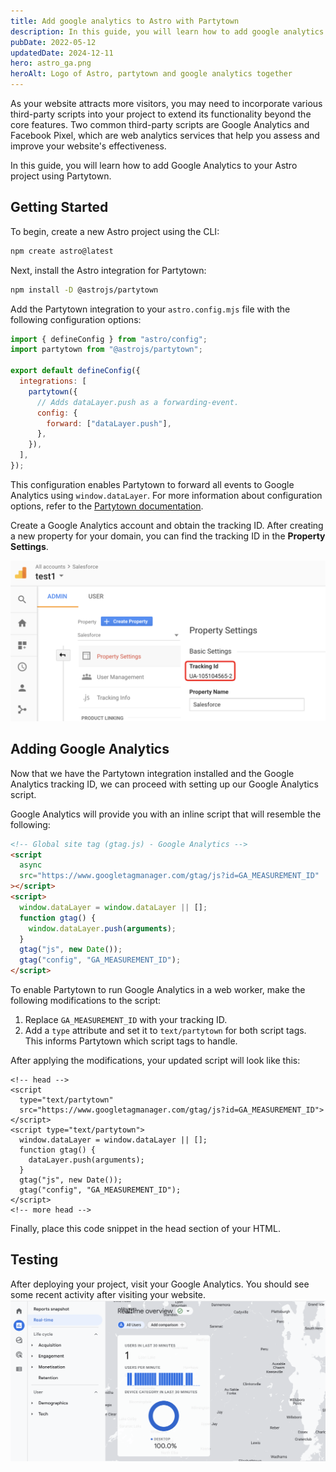 ```yaml
---
title: Add google analytics to Astro with Partytown
description: In this guide, you will learn how to add google analytics to Astro without blocking the main thread using the partytown integration
pubDate: 2022-05-12
updatedDate: 2024-12-11
hero: astro_ga.png
heroAlt: Logo of Astro, partytown and google analytics together
---
```


As your website attracts more visitors, you may need to incorporate various third-party scripts into your project to extend its functionality beyond the core features. Two common third-party scripts are Google Analytics and Facebook Pixel, which are web analytics services that help you assess and improve your website's effectiveness.

In this guide, you will learn how to add Google Analytics to your Astro project using Partytown.

## Getting Started

To begin, create a new Astro project using the CLI:

```sh
npm create astro@latest
```

Next, install the Astro integration for Partytown:

```sh
npm install -D @astrojs/partytown
```

Add the Partytown integration to your `astro.config.mjs` file with the following configuration options:

```js title="astro.config.mjs"
import { defineConfig } from "astro/config";
import partytown from "@astrojs/partytown";

export default defineConfig({
  integrations: [
    partytown({
      // Adds dataLayer.push as a forwarding-event.
      config: {
        forward: ["dataLayer.push"],
      },
    }),
  ],
});
```

This configuration enables Partytown to forward all events to Google Analytics using `window.dataLayer`. For more information about configuration options, refer to the [Partytown documentation](https://partytown.builder.io/google-tag-manager#forward-events).

Create a Google Analytics account and obtain the tracking ID. After creating a new property for your domain, you can find the tracking ID in the **Property Settings**.

![Example of Google Analytics admin settings with a tracking ID](./tracking-setup.png)

## Adding Google Analytics

Now that we have the Partytown integration installed and the Google Analytics tracking ID, we can proceed with setting up our Google Analytics script.

Google Analytics will provide you with an inline script that will resemble the following:

```html
<!-- Global site tag (gtag.js) - Google Analytics -->
<script
  async
  src="https://www.googletagmanager.com/gtag/js?id=GA_MEASUREMENT_ID"
></script>
<script>
  window.dataLayer = window.dataLayer || [];
  function gtag() {
    window.dataLayer.push(arguments);
  }
  gtag("js", new Date());
  gtag("config", "GA_MEASUREMENT_ID");
</script>
```

To enable Partytown to run Google Analytics in a web worker, make the following modifications to the script:

1. Replace `GA_MEASUREMENT_ID` with your tracking ID.
2. Add a `type` attribute and set it to `text/partytown` for both script tags. This informs Partytown which script tags to handle.

After applying the modifications, your updated script will look like this:

```astro title="src/layouts/Layout.astro" 'type="text/partytown"' "GA_MEASUREMENT_ID"
<!-- head -->
<script
  type="text/partytown"
  src="https://www.googletagmanager.com/gtag/js?id=GA_MEASUREMENT_ID"></script>
<script type="text/partytown">
  window.dataLayer = window.dataLayer || [];
  function gtag() {
    dataLayer.push(arguments);
  }
  gtag("js", new Date());
  gtag("config", "GA_MEASUREMENT_ID");
</script>
<!-- more head -->
```

Finally, place this code snippet in the head section of your HTML.

## Testing

After deploying your project, visit your Google Analytics. You should see some recent activity after visiting your website.
![Google analytics real time dashboard with one visitor in the last 30 minutes](./realtime-dashboard.png)
